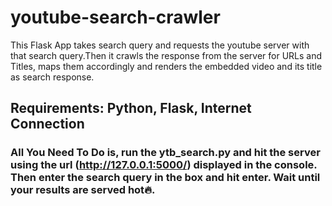 # youtube-search-crawler

This Flask App takes search query and requests the youtube server with that search query.Then it crawls the response from the server for URLs and Titles, maps them accordingly and renders the embedded video and its title as search response.

## Requirements: Python, Flask, Internet Connection
### All You Need To Do is, run the ytb_search.py and hit the server using the url (http://127.0.0.1:5000/) displayed in the console. Then enter the search query in the box and hit enter. Wait until your results are served hot🔥.
